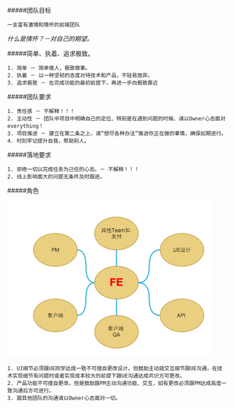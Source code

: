 #####团队目标

	一支富有激情和情怀的前端团队

*什么是情怀？－对自己的期望。*

#####简单、执着、追求极致。

	1. 简单 － 简单做人，极致做事。
	2. 执着 － 以一种坚韧的态度对待技术和产品，不轻易放弃。
	3. 追求极致 － 在完成功能的最初前提下，再进一步向极致靠近
	
#####团队要求

	1. 责任感 － 不解释！！！
	2. 主动性 － 团队中项目中明确自己的定位、特别是在遇到问题的时候、请以Owner心态面对everything！
	3. 项目推进 － 建立在第二条之上，请“想尽各种办法”推进你正在做的事情，确保如期进行。
	4. 时刻牢记提升自我，帮助别人。

#####落地要求

	1. 拒绝一切以完成任务为己任的心态。－ 不解释！！！
	2. 线上影响面大的问题无条件及时跟进。
	

#####角色

![sss](../notes/images/didi-fe-role.png)


	1. UI细节必须跟UE同学达成一致不可擅自更改设计，但鼓励主动就交互细节跟UE沟通，在技术实现细节有问题时或者实现成本较大的前提下跟UE沟通达成共识方可更改。
	2. 产品功能不可擅自更改，但是鼓励跟PM主动沟通功能、交互，如有更改必须跟PM达成高度一致沟通后方可进行。
	3. 跟其他团队的沟通请以Owner心态面对一切。


	